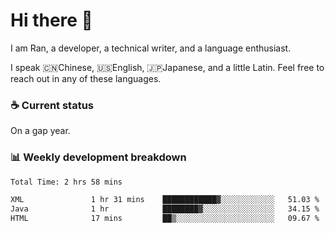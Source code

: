 # Hi there 👋

I am Ran, a developer, a technical writer, and a language enthusiast.

I speak 🇨🇳Chinese, 🇺🇸English, 🇯🇵Japanese, and a little Latin. Feel free to reach out in any of these languages.

<!-- [LinkedIn]() | [Twitter]() | [📧]() -->

### ☕ Current status

On a gap year.

### 📊 Weekly development breakdown

<!--START_SECTION:waka-->

```txt
Total Time: 2 hrs 58 mins

XML               1 hr 31 mins    ████████████▓░░░░░░░░░░░░   51.03 %
Java              1 hr            ████████▓░░░░░░░░░░░░░░░░   34.15 %
HTML              17 mins         ██▒░░░░░░░░░░░░░░░░░░░░░░   09.67 %
```

<!--END_SECTION:waka-->

